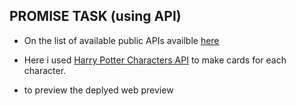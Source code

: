 ## PROMISE TASK (using API)

- On the list of available public APIs availble [here](https://github.com/public-apis/public-apis)

- Here i used [Harry Potter Characters API](https://hp-api.herokuapp.com/api/characters) to make cards for each character.

- []() to preview the deplyed web preview